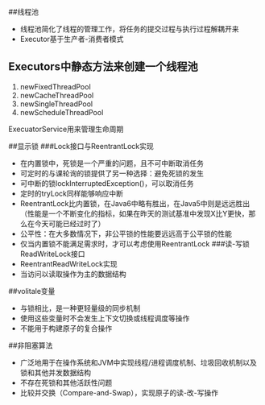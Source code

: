 ##线程池
* 线程池简化了线程的管理工作，将任务的提交过程与执行过程解耦开来
* Executor基于生产者-消费者模式

## Executors中静态方法来创建一个线程池
1. newFixedThreadPool
2. newCacheThreadPool
3. newSingleThreadPool
4. newScheduleThreadPool

ExecuatorService用来管理生命周期

##显示锁
###Lock接口与ReentrantLock实现
* 在内置锁中，死锁是一个严重的问题，且不可中断取消任务
* 可定时的与课轮询的锁提供了另一种选择：避免死锁的发生
* 可中断的锁lockInterruptedException()，可以取消任务
* 定时的tryLock同样能够响应中断
* ReentrantLock比内置锁，在Java6中略有胜出，在Java5中则是远远胜出（性能是一个不断变化的指标，如果在昨天的测试基准中发现X比Y更快，那么在今天可能已经过时了）
* 公平性：在大多数情况下，非公平锁的性能要远远高于公平锁的性能
* 仅当内置锁不能满足需求时，才可以考虑使用ReentrantLock
###读-写锁ReadWriteLock接口
* ReentrantReadWriteLock实现
* 当访问以读取操作为主的数据结构

##volitale变量
* 与锁相比，是一种更轻量级的同步机制
* 使用这些变量时不会发生上下文切换或线程调度等操作
* 不能用于构建原子的复合操作

##非阻塞算法
* 广泛地用于在操作系统和JVM中实现线程/进程调度机制、垃圾回收机制以及锁和其他并发数据结构
* 不存在死锁和其他活跃性问题
* 比较并交换（Compare-and-Swap），实现原子的读-改-写操作
